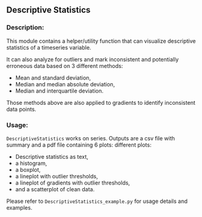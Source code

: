 ## Descriptive Statistics

### Description:
This module contains a helper/utility function that can visualize descriptive
statistics of a timeseries variable.

It can also analyze for outliers and mark inconsistent and potentially erroneous
data based on 3 different methods:
* Mean and standard deviation,
* Median and median absolute deviation,
* Median and interquartile deviation.

Those methods above are also applied to gradients to identify inconsistent data points.
### Usage:
`DescriptiveStatistics` works on series. Outputs are a csv file with summary and
a pdf file containing 6 plots:
different plots:
* Descriptive statistics as text,
* a histogram,
* a boxplot,
* a lineplot with outlier thresholds,
* a lineplot of gradients with outlier thresholds,
* and a scatterplot of clean data.

Please refer to `DescriptiveStatistics_example.py` for usage details and examples.
